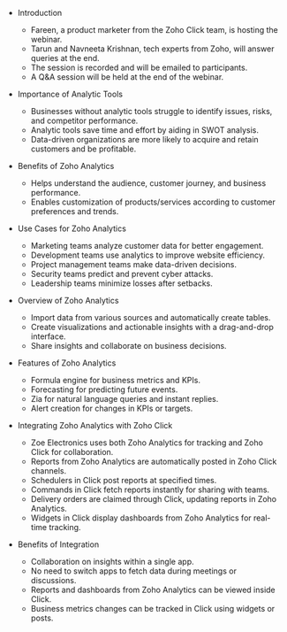 - Introduction
  - Fareen, a product marketer from the Zoho Click team, is hosting the webinar.
  - Tarun and Navneeta Krishnan, tech experts from Zoho, will answer queries at the end.
  - The session is recorded and will be emailed to participants.
  - A Q&A session will be held at the end of the webinar.

- Importance of Analytic Tools
  - Businesses without analytic tools struggle to identify issues, risks, and competitor performance.
  - Analytic tools save time and effort by aiding in SWOT analysis.
  - Data-driven organizations are more likely to acquire and retain customers and be profitable.

- Benefits of Zoho Analytics
  - Helps understand the audience, customer journey, and business performance.
  - Enables customization of products/services according to customer preferences and trends.

- Use Cases for Zoho Analytics
  - Marketing teams analyze customer data for better engagement.
  - Development teams use analytics to improve website efficiency.
  - Project management teams make data-driven decisions.
  - Security teams predict and prevent cyber attacks.
  - Leadership teams minimize losses after setbacks.

- Overview of Zoho Analytics
  - Import data from various sources and automatically create tables.
  - Create visualizations and actionable insights with a drag-and-drop interface.
  - Share insights and collaborate on business decisions.

- Features of Zoho Analytics
  - Formula engine for business metrics and KPIs.
  - Forecasting for predicting future events.
  - Zia for natural language queries and instant replies.
  - Alert creation for changes in KPIs or targets.

- Integrating Zoho Analytics with Zoho Click
  - Zoe Electronics uses both Zoho Analytics for tracking and Zoho Click for collaboration.
  - Reports from Zoho Analytics are automatically posted in Zoho Click channels.
  - Schedulers in Click post reports at specified times.
  - Commands in Click fetch reports instantly for sharing with teams.
  - Delivery orders are claimed through Click, updating reports in Zoho Analytics.
  - Widgets in Click display dashboards from Zoho Analytics for real-time tracking.

- Benefits of Integration
  - Collaboration on insights within a single app.
  - No need to switch apps to fetch data during meetings or discussions.
  - Reports and dashboards from Zoho Analytics can be viewed inside Click.
  - Business metrics changes can be tracked in Click using widgets or posts.